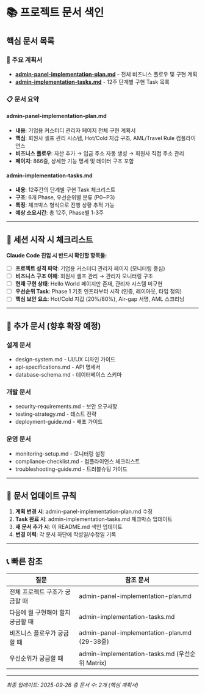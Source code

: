 # 📚 프로젝트 문서 색인

## 핵심 문서 목록

### 🎯 주요 계획서
- **[admin-panel-implementation-plan.md](./admin-panel-implementation-plan.md)** - 전체 비즈니스 플로우 및 구현 계획
- **[admin-implementation-tasks.md](./admin-implementation-tasks.md)** - 12주 단계별 구현 Task 목록

### 📋 문서 요약

#### admin-panel-implementation-plan.md
- **내용**: 기업용 커스터디 관리자 페이지 전체 구현 계획서
- **핵심**: 회원사 셀프 관리 시스템, Hot/Cold 지갑 구조, AML/Travel Rule 컴플라이언스
- **비즈니스 플로우**: 자산 추가 → 입금 주소 자동 생성 → 회원사 직접 주소 관리
- **페이지**: 866줄, 상세한 기능 명세 및 데이터 구조 포함

#### admin-implementation-tasks.md
- **내용**: 12주간의 단계별 구현 Task 체크리스트
- **구조**: 6개 Phase, 우선순위별 분류 (P0~P3)
- **특징**: 체크박스 형식으로 진행 상황 추적 가능
- **예상 소요시간**: 총 12주, Phase별 1-3주

---

## 🚀 세션 시작 시 체크리스트

**Claude Code 진입 시 반드시 확인할 항목들:**

- [ ] **프로젝트 성격 파악**: 기업용 커스터디 관리자 페이지 (모니터링 중심)
- [ ] **비즈니스 구조 이해**: 회원사 셀프 관리 → 관리자 모니터링 구조
- [ ] **현재 구현 상태**: Hello World 페이지만 존재, 관리자 시스템 미구현
- [ ] **우선순위 Task**: Phase 1 기초 인프라부터 시작 (인증, 레이아웃, 타입 정의)
- [ ] **핵심 보안 요소**: Hot/Cold 지갑 (20%/80%), Air-gap 서명, AML 스크리닝

---

## 📁 추가 문서 (향후 확장 예정)

### 설계 문서
- design-system.md - UI/UX 디자인 가이드
- api-specifications.md - API 명세서
- database-schema.md - 데이터베이스 스키마

### 개발 문서
- security-requirements.md - 보안 요구사항
- testing-strategy.md - 테스트 전략
- deployment-guide.md - 배포 가이드

### 운영 문서
- monitoring-setup.md - 모니터링 설정
- compliance-checklist.md - 컴플라이언스 체크리스트
- troubleshooting-guide.md - 트러블슈팅 가이드

---

## 🔄 문서 업데이트 규칙

1. **계획 변경 시**: admin-panel-implementation-plan.md 수정
2. **Task 완료 시**: admin-implementation-tasks.md 체크박스 업데이트
3. **새 문서 추가 시**: 이 README.md 색인 업데이트
4. **변경 이력**: 각 문서 하단에 작성일/수정일 기록

---

## 📞 빠른 참조

| 질문 | 참조 문서 |
|-----|----------|
| 전체 프로젝트 구조가 궁금할 때 | admin-panel-implementation-plan.md |
| 다음에 뭘 구현해야 할지 궁금할 때 | admin-implementation-tasks.md |
| 비즈니스 플로우가 궁금할 때 | admin-panel-implementation-plan.md (29-38줄) |
| 우선순위가 궁금할 때 | admin-implementation-tasks.md (우선순위 Matrix) |

---

_최종 업데이트: 2025-09-26_
_총 문서 수: 2개 (핵심 계획서)_